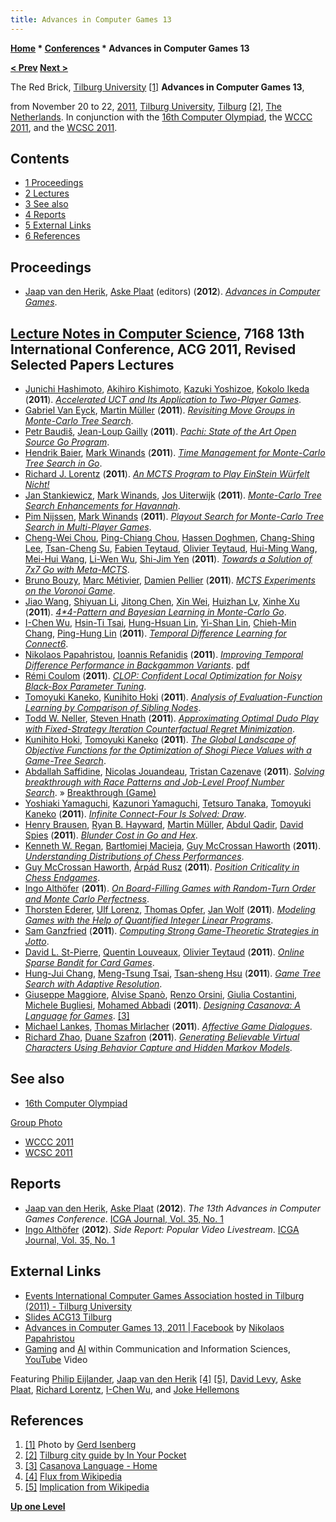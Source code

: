 ```yaml
---
title: Advances in Computer Games 13
---
```

**[Home](Home "Home") * [Conferences](Conferences "Conferences") * Advances in Computer Games 13**

**[\< Prev](Advances_in_Computer_Games_12 "Advances in Computer Games 12") [Next >](Advances_in_Computer_Games_14 "Advances in Computer Games 14")**

[](File:TheRedBrick2.JPG) The Red Brick, [Tilburg University](Tilburg_University "Tilburg University") <a id="cite-note-1" href="#cite-ref-1">[1]</a>
**Advances in Computer Games 13**,

from November 20 to 22, [2011](Timeline#2011 "Timeline"), [Tilburg University](Tilburg_University "Tilburg University"), [Tilburg](https://en.wikipedia.org/wiki/Tilburg) <a id="cite-note-2" href="#cite-ref-2">[2]</a>, [The Netherlands](https://en.wikipedia.org/wiki/Netherlands). In conjunction with the [16th Computer Olympiad](16th_Computer_Olympiad "16th Computer Olympiad"), the [WCCC 2011](WCCC_2011 "WCCC 2011"), and the [WCSC 2011](WCSC_2011 "WCSC 2011").

## Contents

- [1 Proceedings](#proceedings)
- [2 Lectures](#lectures)
- [3 See also](#see-also)
- [4 Reports](#reports)
- [5 External Links](#external-links)
- [6 References](#references)

## Proceedings

- [Jaap van den Herik](Jaap_van_den_Herik "Jaap van den Herik"), [Aske Plaat](Aske_Plaat "Aske Plaat") (editors) (**2012**). *[Advances in Computer Games](http://link.springer.com/book/10.1007/978-3-642-31866-5)*.

## [Lecture Notes in Computer Science](https://en.wikipedia.org/wiki/Lecture_Notes_in_Computer_Science), 7168 13th International Conference, ACG 2011, Revised Selected Papers Lectures

- [Junichi Hashimoto](Junichi_Hashimoto "Junichi Hashimoto"), [Akihiro Kishimoto](Akihiro_Kishimoto "Akihiro Kishimoto"), [Kazuki Yoshizoe](index.php?title=Kazuki_Yoshizoe&action=edit&redlink=1 "Kazuki Yoshizoe (page does not exist)"), [Kokolo Ikeda](Kokolo_Ikeda "Kokolo Ikeda") (**2011**). *[Accelerated UCT and Its Application to Two-Player Games](http://link.springer.com/chapter/10.1007/978-3-642-31866-5_1)*.
- [Gabriel Van Eyck](index.php?title=Gabriel_Van_Eyck&action=edit&redlink=1 "Gabriel Van Eyck (page does not exist)"), [Martin Müller](Martin_M%C3%BCller "Martin Müller") (**2011**). *[Revisiting Move Groups in Monte-Carlo Tree Search](http://link.springer.com/chapter/10.1007/978-3-642-31866-5_2)*.
- [Petr Baudiš](index.php?title=Petr_Baudi%C5%A1&action=edit&redlink=1 "Petr Baudiš (page does not exist)"), [Jean-Loup Gailly](index.php?title=Jean-Loup_Gailly&action=edit&redlink=1 "Jean-Loup Gailly (page does not exist)") (**2011**). *[Pachi: State of the Art Open Source Go Program](http://link.springer.com/chapter/10.1007/978-3-642-31866-5_3)*.
- [Hendrik Baier](Hendrik_Baier "Hendrik Baier"), [Mark Winands](Mark_Winands "Mark Winands") (**2011**). *[Time Management for Monte-Carlo Tree Search in Go](http://link.springer.com/chapter/10.1007/978-3-642-31866-5_4)*.
- [Richard J. Lorentz](Richard_J._Lorentz "Richard J. Lorentz") (**2011**). *[An MCTS Program to Play EinStein Würfelt Nicht!](http://link.springer.com/chapter/10.1007/978-3-642-31866-5_5)*
- [Jan Stankiewicz](index.php?title=Jan_Stankiewicz&action=edit&redlink=1 "Jan Stankiewicz (page does not exist)"), [Mark Winands](Mark_Winands "Mark Winands"), [Jos Uiterwijk](Jos_Uiterwijk "Jos Uiterwijk") (**2011**). *[Monte-Carlo Tree Search Enhancements for Havannah](http://link.springer.com/chapter/10.1007/978-3-642-31866-5_6)*.
- [Pim Nijssen](index.php?title=Pim_Nijssen&action=edit&redlink=1 "Pim Nijssen (page does not exist)"), [Mark Winands](Mark_Winands "Mark Winands") (**2011**). *[Playout Search for Monte-Carlo Tree Search in Multi-Player Games](http://link.springer.com/chapter/10.1007/978-3-642-31866-5_7)*.
- [Cheng-Wei Chou](Cheng-Wei_Chou "Cheng-Wei Chou"), [Ping-Chiang Chou](index.php?title=Ping-Chiang_Chou&action=edit&redlink=1 "Ping-Chiang Chou (page does not exist)"), [Hassen Doghmen](index.php?title=Hassen_Doghmen&action=edit&redlink=1 "Hassen Doghmen (page does not exist)"), [Chang-Shing Lee](Chang-Shing_Lee "Chang-Shing Lee"), [Tsan-Cheng Su](index.php?title=Tsan-Cheng_Su&action=edit&redlink=1 "Tsan-Cheng Su (page does not exist)"), [Fabien Teytaud](Fabien_Teytaud "Fabien Teytaud"), [Olivier Teytaud](Olivier_Teytaud "Olivier Teytaud"), [Hui-Ming Wang](index.php?title=Hui-Ming_Wang&action=edit&redlink=1 "Hui-Ming Wang (page does not exist)"), [Mei-Hui Wang](Mei-Hui_Wang "Mei-Hui Wang"), [Li-Wen Wu](index.php?title=Li-Wen_Wu&action=edit&redlink=1 "Li-Wen Wu (page does not exist)"), [Shi-Jim Yen](Shi-Jim_Yen "Shi-Jim Yen") (**2011**). *[Towards a Solution of 7x7 Go with Meta-MCTS](http://link.springer.com/chapter/10.1007/978-3-642-31866-5_8)*.
- [Bruno Bouzy](Bruno_Bouzy "Bruno Bouzy"), [Marc Métivier](index.php?title=Marc_M%C3%A9tivier&action=edit&redlink=1 "Marc Métivier (page does not exist)"), [Damien Pellier](index.php?title=Damien_Pellier&action=edit&redlink=1 "Damien Pellier (page does not exist)") (**2011**). *[MCTS Experiments on the Voronoi Game](http://link.springer.com/chapter/10.1007/978-3-642-31866-5_9)*.
- [Jiao Wang](Jiao_Wang "Jiao Wang"), [Shiyuan Li](index.php?title=Shiyuan_Li&action=edit&redlink=1 "Shiyuan Li (page does not exist)"), [Jitong Chen](index.php?title=Jitong_Chen&action=edit&redlink=1 "Jitong Chen (page does not exist)"), [Xin Wei](index.php?title=Xin_Wei&action=edit&redlink=1 "Xin Wei (page does not exist)"), [Huizhan Lv](index.php?title=Huizhan_Lv&action=edit&redlink=1 "Huizhan Lv (page does not exist)"), [Xinhe Xu](Xinhe_Xu "Xinhe Xu") (**2011**). *[4\*4-Pattern and Bayesian Learning in Monte-Carlo Go](http://link.springer.com/chapter/10.1007/978-3-642-31866-5_10)*.
- [I-Chen Wu](I-Chen_Wu "I-Chen Wu"), [Hsin-Ti Tsai](index.php?title=Hsin-Ti_Tsai&action=edit&redlink=1 "Hsin-Ti Tsai (page does not exist)"), [Hung-Hsuan Lin](Hung-Hsuan_Lin "Hung-Hsuan Lin"), [Yi-Shan Lin](index.php?title=Yi-Shan_Lin&action=edit&redlink=1 "Yi-Shan Lin (page does not exist)"), [Chieh-Min Chang](index.php?title=Chieh-Min_Chang&action=edit&redlink=1 "Chieh-Min Chang (page does not exist)"), [Ping-Hung Lin](Ping-Hung_Lin "Ping-Hung Lin") (**2011**). *[Temporal Difference Learning for Connect6](http://link.springer.com/chapter/10.1007/978-3-642-31866-5_11)*.
- [Nikolaos Papahristou](index.php?title=Nikolaos_Papahristou&action=edit&redlink=1 "Nikolaos Papahristou (page does not exist)"), [Ioannis Refanidis](index.php?title=Ioannis_Refanidis&action=edit&redlink=1 "Ioannis Refanidis (page does not exist)") (**2011**). *[Improving Temporal Difference Performance in Backgammon Variants](http://link.springer.com/chapter/10.1007/978-3-642-31866-5_12)*. [pdf](http://ai.uom.gr/nikpapa/publications/Improving%20Temporal%20Difference%20Learning%20in%20Backgammon%20Variants_ACG13.pdf)
- [Rémi Coulom](R%C3%A9mi_Coulom "Rémi Coulom") (**2011**). *[CLOP: Confident Local Optimization for Noisy Black-Box Parameter Tuning](http://remi.coulom.free.fr/CLOP/)*.
- [Tomoyuki Kaneko](Tomoyuki_Kaneko "Tomoyuki Kaneko"), [Kunihito Hoki](Kunihito_Hoki "Kunihito Hoki") (**2011**). *[Analysis of Evaluation-Function Learning by Comparison of Sibling Nodes](http://link.springer.com/chapter/10.1007/978-3-642-31866-5_14)*.
- [Todd W. Neller](Todd_W._Neller "Todd W. Neller"), [Steven Hnath](index.php?title=Steven_Hnath&action=edit&redlink=1 "Steven Hnath (page does not exist)") (**2011**). *[Approximating Optimal Dudo Play with Fixed-Strategy Iteration Counterfactual Regret Minimization](http://link.springer.com/chapter/10.1007/978-3-642-31866-5_15)*.
- [Kunihito Hoki](Kunihito_Hoki "Kunihito Hoki"), [Tomoyuki Kaneko](Tomoyuki_Kaneko "Tomoyuki Kaneko") (**2011**). *[The Global Landscape of Objective Functions for the Optimization of Shogi Piece Values with a Game-Tree Search](http://link.springer.com/chapter/10.1007/978-3-642-31866-5_16)*.
- [Abdallah Saffidine](Abdallah_Saffidine "Abdallah Saffidine"), [Nicolas Jouandeau](index.php?title=Nicolas_Jouandeau&action=edit&redlink=1 "Nicolas Jouandeau (page does not exist)"), [Tristan Cazenave](Tristan_Cazenave "Tristan Cazenave") (**2011**). *[Solving breakthrough with Race Patterns and Job-Level Proof Number Search](http://link.springer.com/chapter/10.1007/978-3-642-31866-5_17)*. » [Breakthrough (Game)](</Breakthrough_(Game)> "Breakthrough (Game)")
- [Yoshiaki Yamaguchi](Yoshiaki_Yamaguchi "Yoshiaki Yamaguchi"), [Kazunori Yamaguchi](Kazunori_Yamaguchi "Kazunori Yamaguchi"), [Tetsuro Tanaka](Tetsuro_Tanaka "Tetsuro Tanaka"), [Tomoyuki Kaneko](Tomoyuki_Kaneko "Tomoyuki Kaneko") (**2011**). *[Infinite Connect-Four Is Solved: Draw](http://link.springer.com/chapter/10.1007/978-3-642-31866-5_18)*.
- [Henry Brausen](index.php?title=Henry_Brausen&action=edit&redlink=1 "Henry Brausen (page does not exist)"), [Ryan B. Hayward](Ryan_Hayward "Ryan Hayward"), [Martin Müller](Martin_M%C3%BCller "Martin Müller"), [Abdul Qadir](index.php?title=Abdul_Qadir&action=edit&redlink=1 "Abdul Qadir (page does not exist)"), [David Spies](index.php?title=David_Spies&action=edit&redlink=1 "David Spies (page does not exist)") (**2011**). *[Blunder Cost in Go and Hex](http://link.springer.com/chapter/10.1007/978-3-642-31866-5_19)*.
- [Kenneth W. Regan](Kenneth_W._Regan "Kenneth W. Regan"), [Bartłomiej Macieja](index.php?title=Bart%C5%82omiej_Macieja&action=edit&redlink=1 "Bartłomiej Macieja (page does not exist)"), [Guy McCrossan Haworth](Guy_Haworth "Guy Haworth") (**2011**). *[Understanding Distributions of Chess Performances](http://centaur.reading.ac.uk/23800/)*.
- [Guy McCrossan Haworth](Guy_Haworth "Guy Haworth"), [Árpád Rusz](%C3%81rp%C3%A1d_Rusz "Árpád Rusz") (**2011**). *[Position Criticality in Chess Endgames](http://link.springer.com/chapter/10.1007/978-3-642-31866-5_21)*.
- [Ingo Althöfer](Ingo_Alth%C3%B6fer "Ingo Althöfer") (**2011**). *[On Board-Filling Games with Random-Turn Order and Monte Carlo Perfectness](http://link.springer.com/chapter/10.1007/978-3-642-31866-5_22)*.
- [Thorsten Ederer](index.php?title=Thorsten_Ederer&action=edit&redlink=1 "Thorsten Ederer (page does not exist)"), [Ulf Lorenz](Ulf_Lorenz "Ulf Lorenz"), [Thomas Opfer](index.php?title=Thomas_Opfer&action=edit&redlink=1 "Thomas Opfer (page does not exist)"), [Jan Wolf](index.php?title=Jan_Wolf&action=edit&redlink=1 "Jan Wolf (page does not exist)") (**2011**). *[Modeling Games with the Help of Quantified Integer Linear Programs](http://link.springer.com/chapter/10.1007/978-3-642-31866-5_23)*.
- [Sam Ganzfried](index.php?title=Sam_Ganzfried&action=edit&redlink=1 "Sam Ganzfried (page does not exist)") (**2011**). *[Computing Strong Game-Theoretic Strategies in Jotto](http://link.springer.com/chapter/10.1007/978-3-642-31866-5_24)*.
- [David L. St-Pierre](index.php?title=David_L._St-Pierre&action=edit&redlink=1 "David L. St-Pierre (page does not exist)"), [Quentin Louveaux](index.php?title=Quentin_Louveaux&action=edit&redlink=1 "Quentin Louveaux (page does not exist)"), [Olivier Teytaud](Olivier_Teytaud "Olivier Teytaud") (**2011**). *[Online Sparse Bandit for Card Games](http://link.springer.com/chapter/10.1007/978-3-642-31866-5_25)*.
- [Hung-Jui Chang](Hung-Jui_Chang "Hung-Jui Chang"), [Meng-Tsung Tsai](index.php?title=Meng-Tsung_Tsai&action=edit&redlink=1 "Meng-Tsung Tsai (page does not exist)"), [Tsan-sheng Hsu](Tsan-sheng_Hsu "Tsan-sheng Hsu") (**2011**). *[Game Tree Search with Adaptive Resolution](http://link.springer.com/chapter/10.1007/978-3-642-31866-5_26)*.
- [Giuseppe Maggiore](index.php?title=Giuseppe_Maggiore&action=edit&redlink=1 "Giuseppe Maggiore (page does not exist)"), [Alvise Spanò](index.php?title=Alvise_Span%C3%B2&action=edit&redlink=1 "Alvise Spanò (page does not exist)"), [Renzo Orsini](index.php?title=Renzo_Orsini&action=edit&redlink=1 "Renzo Orsini (page does not exist)"), [Giulia Costantini](index.php?title=Giulia_Costantini&action=edit&redlink=1 "Giulia Costantini (page does not exist)"), [Michele Bugliesi](index.php?title=Michele_Bugliesi&action=edit&redlink=1 "Michele Bugliesi (page does not exist)"), [Mohamed Abbadi](Mohamed_Abbadi "Mohamed Abbadi") (**2011**). *[Designing Casanova: A Language for Games](http://link.springer.com/chapter/10.1007%2F978-3-642-31866-5_27)*. <a id="cite-note-3" href="#cite-ref-3">[3]</a>
- [Michael Lankes](index.php?title=Michael_Lankes&action=edit&redlink=1 "Michael Lankes (page does not exist)"), [Thomas Mirlacher](index.php?title=Thomas_Mirlacher&action=edit&redlink=1 "Thomas Mirlacher (page does not exist)") (**2011**). *[Affective Game Dialogues](http://link.springer.com/chapter/10.1007/978-3-642-31866-5_28)*.
- [Richard Zhao](index.php?title=Richard_Zhao&action=edit&redlink=1 "Richard Zhao (page does not exist)"), [Duane Szafron](Duane_Szafron "Duane Szafron") (**2011**). *[Generating Believable Virtual Characters Using Behavior Capture and Hidden Markov Models](http://link.springer.com/chapter/10.1007/978-3-642-31866-5_29)*.

## See also

- [16th Computer Olympiad](16th_Computer_Olympiad "16th Computer Olympiad")

[Group Photo](16th_Computer_Olympiad#GroupPhoto "16th Computer Olympiad")

- [WCCC 2011](WCCC_2011 "WCCC 2011")
- [WCSC 2011](WCSC_2011 "WCSC 2011")

## Reports

- [Jaap van den Herik](Jaap_van_den_Herik "Jaap van den Herik"), [Aske Plaat](Aske_Plaat "Aske Plaat") (**2012**). *The 13th Advances in Computer Games Conference*. [ICGA Journal, Vol. 35, No. 1](ICGA_Journal#35_1 "ICGA Journal")
- [Ingo Althöfer](Ingo_Alth%C3%B6fer "Ingo Althöfer") (**2012**). *Side Report: Popular Video Livestream*. [ICGA Journal, Vol. 35, No. 1](ICGA_Journal#35_1 "ICGA Journal")

## External Links

- [Events International Computer Games Association hosted in Tilburg (2011) - Tilburg University](http://www.tilburguniversity.edu/research/institutes-and-research-groups/ticc/events/icga/)
- [Slides ACG13 Tilburg](http://acg13tilburg.blogspot.de/)
- [Advances in Computer Games 13, 2011 | Facebook](https://www.facebook.com/media/set/?set=a.2676483553175.150123.1288812968&type=1&l=044cf36593) by [Nikolaos Papahristou](index.php?title=Nikolaos_Papahristou&action=edit&redlink=1 "Nikolaos Papahristou (page does not exist)")
- [Gaming](Games "Games") and [AI](Artificial_Intelligence "Artificial Intelligence") within Communication and Information Sciences, [YouTube](https://en.wikipedia.org/wiki/YouTube) Video

Featuring [Philip Eijlander](http://www.tilburguniversity.edu/webwijs/show/?uid=p.eijlander), [Jaap van den Herik](Jaap_van_den_Herik "Jaap van den Herik") <a id="cite-note-4" href="#cite-ref-4">[4]</a> <a id="cite-note-5" href="#cite-ref-5">[5]</a>, [David Levy](David_Levy "David Levy"), [Aske Plaat](Aske_Plaat "Aske Plaat"), [Richard Lorentz](Richard_J._Lorentz "Richard J. Lorentz"), [I-Chen Wu](I-Chen_Wu "I-Chen Wu"), and [Joke Hellemons](Johanna_Hellemons "Johanna Hellemons")

## References

1. <a id="cite-ref-1" href="#cite-note-1">[1]</a> Photo by [Gerd Isenberg](Gerd_Isenberg "Gerd Isenberg")
1. <a id="cite-ref-2" href="#cite-note-2">[2]</a> [Tilburg city guide by In Your Pocket](http://www.inyourpocket.com/Netherlands/Tilburg)
1. <a id="cite-ref-3" href="#cite-note-3">[3]</a> [Casanova Language - Home](http://casanova.codeplex.com/)
1. <a id="cite-ref-4" href="#cite-note-4">[4]</a> [Flux from Wikipedia](https://en.wikipedia.org/wiki/Flux)
1. <a id="cite-ref-5" href="#cite-note-5">[5]</a> [Implication from Wikipedia](https://en.wikipedia.org/wiki/Implication)

**[Up one Level](Conferences "Conferences")**


